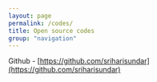 ```yaml
---
layout: page
permalink: /codes/
title: Open source codes
group: "navigation"
---
```


Github - [https://github.com/sriharisundar](https://github.com/sriharisundar)